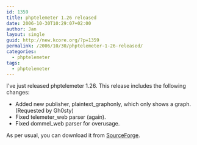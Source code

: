 ```yaml
---
id: 1359
title: phptelemeter 1.26 released
date: 2006-10-30T10:29:07+02:00
author: Jan
layout: single
guid: http://new.kcore.org/?p=1359
permalink: /2006/10/30/phptelemeter-1-26-released/
categories:
  - phptelemeter
tags:
  - phptelemeter
---
```

I've just released phptelemeter 1.26. This release includes the following changes:

  * Added new publisher, plaintext_graphonly, which only shows a graph. (Requested by Gh0sty)
  * Fixed telemeter_web parser (again).
  * Fixed dommel_web parser for overusage.

As per usual, you can download it from [SourceForge](http://sourceforge.net/projects/phptelemeter).